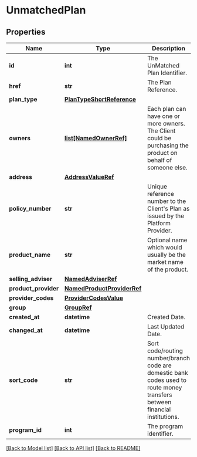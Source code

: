 # UnmatchedPlan

## Properties
Name | Type | Description | Notes
------------ | ------------- | ------------- | -------------
**id** | **int** | The UnMatched Plan Identifier. | [optional] 
**href** | **str** | The Plan Reference. | [optional] 
**plan_type** | [**PlanTypeShortReference**](PlanTypeShortReference.md) |  | 
**owners** | [**list[NamedOwnerRef]**](NamedOwnerRef.md) | Each plan can have one or more owners. The Client could be purchasing the product on behalf of someone else. | [optional] 
**address** | [**AddressValueRef**](AddressValueRef.md) |  | [optional] 
**policy_number** | **str** | Unique reference number to the Client&#x27;s Plan as issued by the Platform Provider. | [optional] [default to 'null']
**product_name** | **str** | Optional name which would usually be the market name of the product. | [optional] [default to 'null']
**selling_adviser** | [**NamedAdviserRef**](NamedAdviserRef.md) |  | 
**product_provider** | [**NamedProductProviderRef**](NamedProductProviderRef.md) |  | 
**provider_codes** | [**ProviderCodesValue**](ProviderCodesValue.md) |  | [optional] 
**group** | [**GroupRef**](GroupRef.md) |  | [optional] 
**created_at** | **datetime** | Created Date. | [optional] 
**changed_at** | **datetime** | Last Updated Date. | [optional] 
**sort_code** | **str** | Sort code/routing number/branch code are domestic bank codes used to route money transfers between financial institutions. | [optional] [default to 'null']
**program_id** | **int** | The program identifier. | [optional] 

[[Back to Model list]](../README.md#documentation-for-models) [[Back to API list]](../README.md#documentation-for-api-endpoints) [[Back to README]](../README.md)

